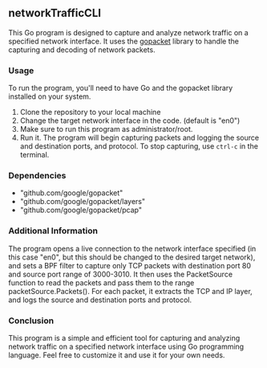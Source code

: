 ## networkTrafficCLI

This Go program is designed to capture and analyze network traffic on a specified network interface. It uses the [gopacket](https://github.com/google/gopacket) library to handle the capturing and decoding of network packets.

### Usage

To run the program, you'll need to have Go and the gopacket library installed on your system.

1. Clone the repository to your local machine
2. Change the target network interface in the code. (default is "en0")
3.  Make sure to run this program as administrator/root.
4. Run it. 
The program will begin capturing packets and logging the source and destination ports, and protocol. To stop capturing, use `ctrl-c` in the terminal.

### Dependencies

- "github.com/google/gopacket"
- "github.com/google/gopacket/layers"
- "github.com/google/gopacket/pcap"

### Additional Information
The program opens a live connection to the network interface specified (in this case "en0", but this should be changed to the desired target network), and sets a BPF filter to capture only TCP packets with destination port 80 and source port range of 3000-3010. 
It then uses the PacketSource function to read the packets and pass them to the range packetSource.Packets().
For each packet, it extracts the TCP and IP layer, and logs the source and destination ports and protocol.

### Conclusion

This program is a simple and efficient tool for capturing and analyzing network traffic on a specified network interface using Go programming language. Feel free to customize it and use it for your own needs.

